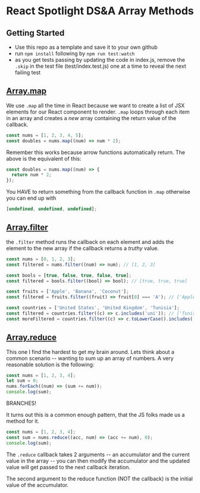 # React Spotlight DS&A Array Methods

## Getting Started

- Use this repo as a template and save it to your own github
- run `npm install` following by `npm run test:watch`
- as you get tests passing by updating the code in index.js, remove the `.skip` in the test file (test/index.test.js) one at a time to reveal the next failing test

## [Array.map](https://developer.mozilla.org/en-US/docs/Web/JavaScript/Reference/Global_Objects/Array/map)

We use `.map` all the time in React because we want to create a list of JSX elements for our React component to render. `.map` loops through each item in an array and creates a _new_ array containing the return value of the callback.

```js
const nums = [1, 2, 3, 4, 5];
const doubles = nums.map((num) => num * 2);
```

Remember this works because arrow functions automatically return. The above is the equivalent of this:

```js
const doubles = nums.map((num) => {
  return num * 2;
});
```

You HAVE to return something from the callback function in `.map` otherwise you can end up with

```js
[undefined, undefined, undefined];
```

## [Array.filter](https://developer.mozilla.org/en-US/docs/Web/JavaScript/Reference/Global_Objects/Array/filter)

the `.filter` method runs the callback on each element and adds the element to the new array if the callback returns a _truthy_ value.

```js
const nums = [0, 1, 2, 3];
const filtered = nums.filter((num) => num); // [1, 2, 3]

const bools = [true, false, true, false, true];
const filtered = bools.filter((bool) => bool); // [true, true, true]

const fruits = ['Apple', 'Banana', 'Coconut'];
const filtered = fruits.filter((fruit) => fruit[0] === 'A'); // ['Apple]

const countries = ['United States', 'United Kingdom', 'Tunisia'];
const filtered = countries.filter((c) => c.includes('uni')); // ['Tunisia']
const moreFiltered = countries.filter((c) => c.toLowerCase().includes('uni')); // ['United States', 'United Kingdom', 'Tunisia']
```

## [Array.reduce](https://developer.mozilla.org/en-US/docs/Web/JavaScript/Reference/Global_Objects/Array/Reduce)

This one I find the hardest to get my brain around. Lets think about a common scenario -- wanting to sum up an array of numbers. A very reasonable solution is the following:

```js
const nums = [1, 2, 3, 4];
let sum = 0;
nums.forEach((num) => (sum += num));
console.log(sum);
```

BRANCHES!

It turns out this is a common enough pattern, that the JS folks made us a method for it.

```js
const nums = [1, 2, 3, 4];
const sum = nums.reduce((acc, num) => (acc += num), 0);
console.log(sum);
```

The `.reduce` callback takes 2 arguments -- an accumulator and the current value in the array -- you can then modify the accumulator and the updated value will get passed to the next callback iteration.

The second argument to the reduce function (NOT the callback) is the initial value of the accumulator.
